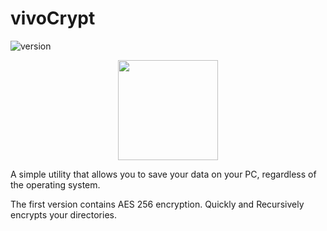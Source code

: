 # vivoCrypt
![version](https://img.shields.io/badge/version-1.0-blue)

<p align="center">
    <img src="https://i.imgur.com/BWp5rUb.jpg" height="160">
</p>


A simple utility that allows you to save your data on your PC, regardless of the operating system.

The first version contains AES 256 encryption. Quickly and Recursively encrypts your directories.
